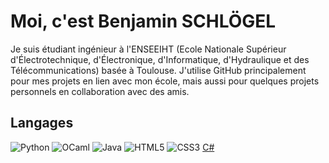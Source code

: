 # Moi, c'est Benjamin SCHLÖGEL
Je suis étudiant ingénieur à l'ENSEEIHT (Ecole Nationale Supérieur d'Électrotechnique, d'Électronique, d'Informatique, d'Hydraulique et des Télécommunications) basée à Toulouse. J'utilise GitHub principalement pour mes projets en lien avec mon école, mais aussi pour quelques projets personnels en collaboration avec des amis.

## Langages
![Python](https://img.shields.io/badge/Python-3776AB?logo=python&logoColor=fff) ![OCaml](https://img.shields.io/badge/OCaml-EC6813?logo=ocaml&logoColor=fff) ![Java](https://img.shields.io/badge/Java-%23ED8B00.svg?logo=openjdk&logoColor=white) ![HTML5](https://img.shields.io/badge/html5-%23E34F26.svg?style=for-the-badge&logo=html5&logoColor=white) ![CSS3](https://img.shields.io/badge/css3-%231572B6.svg?style=for-the-badge&logo=css3&logoColor=white) [C#](https://custom-icon-badges.demolab.com/badge/C%23-%23239120.svg?logo=cshrp&logoColor=white)

<!--
**Schlogel/Schlogel** is a ✨ _special_ ✨ repository because its `README.md` (this file) appears on your GitHub profile.

Here are some ideas to get you started:

- 🔭 I’m currently working on ...
- 🌱 I’m currently learning ...
- 👯 I’m looking to collaborate on ...
- 🤔 I’m looking for help with ...
- 💬 Ask me about ...
- 📫 How to reach me: ...
- 😄 Pronouns: ...
- ⚡ Fun fact: ...
-->
